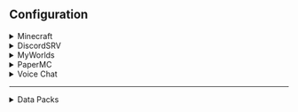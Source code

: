 ## Configuration
<details>
    <summary>Minecraft</summary>

---
<details>
    <summary>server.properties</summary>

*[Documentation](https://minecraft.fandom.com/wiki/Server.properties#Java_Edition_3)*
```properties
enable-query=true
motd=${CFG_HOST}
spawn-protection=0
difficulty=hard
allow-flight=true
white-list=true
```
</details>

---
</details>
<details>
    <summary>DiscordSRV</summary>

---
<details>
    <summary>config.yml</summary>

*[Documentation](https://docs.discordsrv.com/config)*
```yaml
BotToken: ${CFG_DISCORDSRV_BOT_TOKEN}
Channels: {"global": "${CFG_DISCORDSRV_GLOBAL_CHANNEL_ID}"}
DiscordConsoleChannelId: ${CFG_DISCORDSRV_CONSOLE_CHANNEL_ID}
DiscordGameStatus: ["on ${CFG_HOST}"]
Experiment_WebhookChatMessageDelivery: true
```
</details>
<details>
    <summary>messages.yml</summary>

*[Documentation](https://docs.discordsrv.com/messages)*
```yaml
DiscordChatChannelServerStartupMessage: ""
DiscordChatChannelServerShutdownMessage: ""
ServerWatchdogMessage: "<t:%timestamp%:R> <@${CFG_DISCORDSRV_USERID}>, the server hasn't ticked in %timeout% seconds :fire::bangbang:"
```
<details>
    <summary>Glossary</summary>

- *[DiscordChatChannelServerStartupMessage](https://docs.discordsrv.com/messages/#DiscordChatChannelServerStartupMessage)*
	* Disable server startup messages
- *[DiscordChatChannelServerShutdownMessage](https://docs.discordsrv.com/messages/#DiscordChatChannelServerShutdownMessage)*
	* Disable server shutdown messages
- *[ServerWatchdogMessage](https://docs.discordsrv.com/messages/#ServerWatchdogMessage)*
	* Send server watchdog message to a custom userID
</details>
</details>

---
</details>
<details>
    <summary>MyWorlds</summary>

---
<details>
    <summary>config.yml</summary>

*[Documentation](https://wiki.traincarts.net/p/MyWorlds/Configuration)*
```yaml
useWorldInventories: true
mainWorld: "lobby"
```
<details>
    <summary>Glossary</summary>

- *useWorldInventories*
	* Make all worlds hold their own inventory state. This is done to later merge world inventories.
</details>
</details>
<details>
    <summary>defaultproperties.yml</summary>

*[Documentation](https://wiki.traincarts.net/p/MyWorlds/WorldConfiguration)*
```yaml
keepSpawnLoaded: false
```
<details>
    <summary>Glossary</summary>

- *keepSpawnLoaded*
	* Don't waste memory keeping spawn areas loaded!
</details>
</details>

---
</details>
<details>
    <summary>PaperMC</summary>

---
<details>
    <summary>paper-global.yml</summary>

*[Documentation](https://docs.papermc.io/paper/reference/global-configuration)*
```yaml
timings:
    enabled: false
scoreboards:
    track-plugin-scoreboards: true
unsupported-settings:
    allow-headless-pistons: true
    allow-permanent-block-break-exploits: true
```
<details>
    <summary>Glossary</summary>

- *[timings.enabled](https://docs.papermc.io/paper/reference/global-configuration#enabled-1)*
	* Use spark instead of timings for performance profiling
</details>
</details>
<details>
	<summary>paper-world-defaults.yml</summary>

*[Documentation](https://docs.papermc.io/paper/reference/world-configuration)*
```yaml
anticheat:
    anti-xray.enabled: true
entities:
    behavior:
        ender-dragons-death-always-places-dragon-egg: true
        parrots-are-unaffected-by-player-movement: true
fixes:
    fix-curing-zombie-villager-discount-exploit: false
scoreboards:
    allow-non-player-entities-on-scoreboards: true
```
</details>

---
</details>
<details>
	<summary>Voice Chat</summary>

---
<details>
	<summary>voicechat-server.properties</summary>

*[Documentation](https://modrepo.de/minecraft/voicechat/wiki/?t=configuration)*
```properties
open_groups=true
allow_recording=true
enable_groups=true
```
</details>
</details>

---
<details>
	<summary>Data Packs</summary>

- *Classic Fishing Loot*
	* Reverts the fishing loot back to its pre-1.16 loot table.
- *Coordinates HUD*
	* Adds information to your action bar (XYZ coords and a 24 hour clock).
		* `/trigger ch_toggle`
- *Name Colours*
	* Allows the player to change the colour of their username in chat and in-game.
		* `/trigger color`
- *Nether Portal Coords*
	* Adds a trigger that calculates where a nether portal must be placed in the **other** dimension. Useful for syncing up nether portals.
		* `/trigger nc_overworld/nc_nether`
- *Transfer Enchantments 2 (Books Edition)*
	* Allows the player to transfer enchantments from their items onto books.
		* Throw the item and a book on top of an anvil (not inside it) and the item enchantments will be transferred to the book.
</details>
